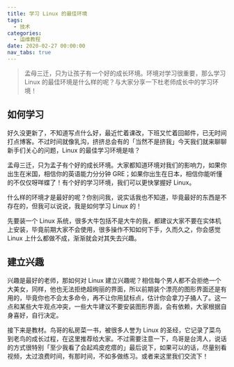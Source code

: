 ```yaml
---
title: 学习 Linux 的最佳环境
tags:
  - 技术
categories:
  - 运维教程
date: 2020-02-27 00:00:00
nav_tabs: true
---
```


> 孟母三迁，只为让孩子有一个好的成长环境。环境对学习很重要，那么学习 Linux 的最佳环境是什么样的呢？与大家分享一下杜老师成长中的学习环境！

<!-- more -->

## 如何学习

好久没更新了，不知道写点什么好，最近忙着课改，下班又忙着回邮件，已无时间打点博客。不过时间就像乳沟，挤挤总会有的「当然不是挤我」今天我们就来聊聊新手们关心的问题，Linux 的最佳学习环境是啥？

孟母三迁，只为孟子有个好的成长环境。大家都知道环境对我们的影响力，如果你出生在米国，相信你的英语能力分分钟 GRE；如果你出生在日本，相信你能听懂的不仅仅呀咩蝶了！有个好的学习环境，我们可以更快掌握好 Linux。

什么样的环境才是最好的呢？你别问我，说实话我也不知道，毕竟最好的东西是不存在的，但我可以说说，我是如何学习 Linux 的！

先要装一个 Linux 系统，很多大牛包括不是大牛的我，都建议大家不要在实体机上安装，毕竟前期大家不会使用，很多操作不知如何下手，久而久之，你会感觉 Linux 上什么都做不成，渐渐就会对其失去兴趣。

## 建立兴趣

兴趣是最好的老师，那如何对 Linux 建立兴趣呢？相信每个男人都不会拒绝一个大美女，同样，他也无法拒绝超绚丽的界面，所以前期装个漂亮的图形界面还是有用的，毕竟你也不会太多命令，再不让你用鼠标点，估计你会拿刀子捅人了。这一点和某些大牛观点冲突，一些大牛建议不要安装图形界面，会有依赖，大家根据自身喜好，自行决定。

接下来是教材。鸟哥的私房菜一书，被很多人誉为 Linux 的圣经，它记录了菜鸟到老鸟的成长过程，在这里推荐给大家。不过需要注意一下，鸟哥是台湾人，说话的方式很特别「至少我看了会起鸡皮疙瘩的」最后说下，如果可以的话，尽量别看视频，太过浪费时间，有那时间，不如多做练习。或者来这里我们交流下！